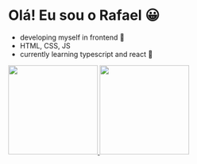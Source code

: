 # Olá! Eu sou o Rafael 😀
- developing myself in frontend 🤩
- HTML, CSS, JS
- currently learning typescript and react 🌱


<div>
    <a href="https://www.frontendmentor.io/profile/RafaelAF">
    <img height="180em" src="https://github-readme-stats.vercel.app/api?username=rafaelAF&show_icons=true&theme=dark"/>
      <img height="180em" src="https://github-readme-stats.vercel.app/api/top-langs/?username=rafaelAF&layout=compact)](https://github.com/rafaelAF/github-readme-stats)"/>
</div>
  
